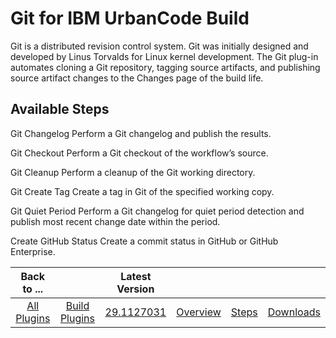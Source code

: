 
Git for IBM UrbanCode Build
===========================


Git is a distributed revision control system. Git was initially designed and developed by Linus Torvalds for Linux kernel development. The Git plug-in automates cloning a Git repository, tagging source artifacts, and publishing source artifact changes to the Changes page of the build life.



Available Steps
---------------


Git Changelog Perform a Git changelog and publish the results.


Git Checkout Perform a Git checkout of the workflow’s source.


Git Cleanup Perform a cleanup of the Git working directory.


Git Create Tag Create a tag in Git of the specified working copy.


Git Quiet Period Perform a Git changelog for quiet period detection and publish most recent change date within the period.


Create GitHub Status Create a commit status in GitHub or GitHub Enterprise.





|Back to ...||Latest Version||||
| :---: | :---: | :---: | :---: | :---: | :---: |
|[All Plugins](../../index.md)|[Build Plugins](../README.md)|[29.1127031](https://raw.githubusercontent.com/UrbanCode/IBM-UCB-PLUGINS/main/files/Git/Git-29.1127031.zip)|[Overview](overview.md)|[Steps](steps.md)|[Downloads](downloads.md)|
